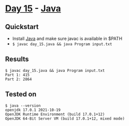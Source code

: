 # [Day 15](https://adventofcode.com/2021/day/15) - [Java](https://www.java.com/)

## Quickstart
* Install [Java](https://www.java.com/) and make sure javac is available in $PATH
* `$ javac day_15.java && java Program input.txt`

## Results
```console
$ javac day_15.java && java Program input.txt
Part 1: 415
Part 2: 2864
```

## Tested on
```console
$ java --version
openjdk 17.0.1 2021-10-19
OpenJDK Runtime Environment (build 17.0.1+12)
OpenJDK 64-Bit Server VM (build 17.0.1+12, mixed mode)
```